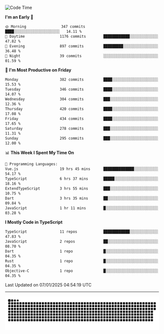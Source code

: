 <!--
<picture>
  <source
    srcset="https://github-readme-stats.vercel.app/api?username=kevinxft&show_icons=true&theme=dark"
    media="(prefers-color-scheme: dark)"
  />
  <source
    srcset="https://github-readme-stats.vercel.app/api?username=kevinxft&show_icons=true"
    media="(prefers-color-scheme: light), (prefers-color-scheme: no-preference)"
  />
  <img src="https://github-readme-stats.vercel.app/api?username=kevinxft&show_icons=true" />
</picture>
-->

<!--START_SECTION:waka-->
![Code Time](http://img.shields.io/badge/Code%20Time-2%2C985%20hrs%202%20mins-blue)

**I'm an Early 🐤** 

```text
🌞 Morning                347 commits         ████░░░░░░░░░░░░░░░░░░░░░   14.11 % 
🌆 Daytime                1176 commits        ████████████░░░░░░░░░░░░░   47.82 % 
🌃 Evening                897 commits         █████████░░░░░░░░░░░░░░░░   36.48 % 
🌙 Night                  39 commits          ░░░░░░░░░░░░░░░░░░░░░░░░░   01.59 % 
```
📅 **I'm Most Productive on Friday** 

```text
Monday                   382 commits         ████░░░░░░░░░░░░░░░░░░░░░   15.53 % 
Tuesday                  346 commits         ████░░░░░░░░░░░░░░░░░░░░░   14.07 % 
Wednesday                304 commits         ███░░░░░░░░░░░░░░░░░░░░░░   12.36 % 
Thursday                 420 commits         ████░░░░░░░░░░░░░░░░░░░░░   17.08 % 
Friday                   434 commits         ████░░░░░░░░░░░░░░░░░░░░░   17.65 % 
Saturday                 278 commits         ███░░░░░░░░░░░░░░░░░░░░░░   11.31 % 
Sunday                   295 commits         ███░░░░░░░░░░░░░░░░░░░░░░   12.00 % 
```


📊 **This Week I Spent My Time On** 

```text
💬 Programming Languages: 
Vue.js                   19 hrs 45 mins      ██████████████░░░░░░░░░░░   54.17 % 
TypeScript               6 hrs 37 mins       █████░░░░░░░░░░░░░░░░░░░░   18.16 % 
ExtendTypeScript         3 hrs 55 mins       ███░░░░░░░░░░░░░░░░░░░░░░   10.75 % 
Dart                     3 hrs 35 mins       ██░░░░░░░░░░░░░░░░░░░░░░░   09.84 % 
JavaScript               1 hr 11 mins        █░░░░░░░░░░░░░░░░░░░░░░░░   03.28 % 
```

**I Mostly Code in TypeScript** 

```text
TypeScript               11 repos            ████████████░░░░░░░░░░░░░   47.83 % 
JavaScript               2 repos             ██░░░░░░░░░░░░░░░░░░░░░░░   08.70 % 
Dart                     1 repo              █░░░░░░░░░░░░░░░░░░░░░░░░   04.35 % 
Rust                     1 repo              █░░░░░░░░░░░░░░░░░░░░░░░░   04.35 % 
Objective-C              1 repo              █░░░░░░░░░░░░░░░░░░░░░░░░   04.35 % 
```




 Last Updated on 07/01/2025 04:54:19 UTC
<!--END_SECTION:waka-->

---

<picture>
  <source media="(prefers-color-scheme: dark)" srcset="https://raw.githubusercontent.com/kevinxft/kevinxft/output/github-contribution-grid-snake-dark.svg">
  <source media="(prefers-color-scheme: light)" srcset="https://raw.githubusercontent.com/kevinxft/kevinxft/output/github-contribution-grid-snake.svg">
  <img alt="github contribution grid snake animation" src="https://raw.githubusercontent.com/kevinxft/kevinxft/output/github-contribution-grid-snake.svg">
</picture>